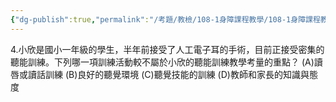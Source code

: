```yaml
---
{"dg-publish":true,"permalink":"/考題/教檢/108-1身障課程教學/108-1身障課程教學-第1大題第4題/","tags":["考題","題目","未完"]}
---
```


4.小欣是國小一年級的學生，半年前接受了人工電子耳的手術，目前正接受密集的聽能訓練。下列哪一項訓練活動較不屬於小欣的聽能訓練教學考量的重點？
(A)讀唇或讀話訓練 (B)良好的聽覺環境
(C)聽覺技能的訓練 (D)教師和家長的知識與態度
